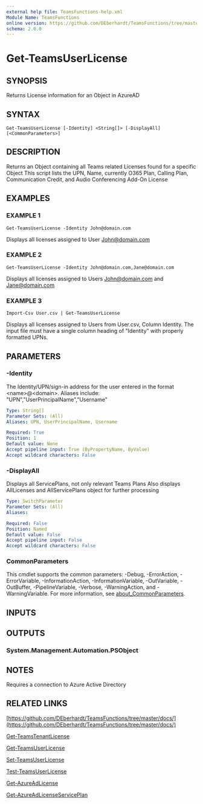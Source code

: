 ```yaml
---
external help file: TeamsFunctions-help.xml
Module Name: TeamsFunctions
online version: https://github.com/DEberhardt/TeamsFunctions/tree/master/docs/
schema: 2.0.0
---
```


# Get-TeamsUserLicense

## SYNOPSIS
Returns License information for an Object in AzureAD

## SYNTAX

```
Get-TeamsUserLicense [-Identity] <String[]> [-DisplayAll] [<CommonParameters>]
```

## DESCRIPTION
Returns an Object containing all Teams related Licenses found for a specific Object
This script lists the UPN, Name, currently O365 Plan, Calling Plan, Communication Credit, and Audio Conferencing Add-On License

## EXAMPLES

### EXAMPLE 1
```
Get-TeamsUserLicense -Identity John@domain.com
```

Displays all licenses assigned to User John@domain.com

### EXAMPLE 2
```
Get-TeamsUserLicense -Identity John@domain.com,Jane@domain.com
```

Displays all licenses assigned to Users John@domain.com and Jane@domain.com

### EXAMPLE 3
```
Import-Csv User.csv | Get-TeamsUserLicense
```

Displays all licenses assigned to Users from User.csv, Column Identity.
  The input file must have a single column heading of "Identity" with properly formatted UPNs.

## PARAMETERS

### -Identity
The Identity/UPN/sign-in address for the user entered in the format \<name\>@\<domain\>.
  Aliases include: "UPN","UserPrincipalName","Username"

```yaml
Type: String[]
Parameter Sets: (All)
Aliases: UPN, UserPrincipalName, Username

Required: True
Position: 1
Default value: None
Accept pipeline input: True (ByPropertyName, ByValue)
Accept wildcard characters: False
```

### -DisplayAll
Displays all ServicePlans, not only relevant Teams Plans
Also displays AllLicenses and AllServicePlans object for further processing

```yaml
Type: SwitchParameter
Parameter Sets: (All)
Aliases:

Required: False
Position: Named
Default value: False
Accept pipeline input: False
Accept wildcard characters: False
```

### CommonParameters
This cmdlet supports the common parameters: -Debug, -ErrorAction, -ErrorVariable, -InformationAction, -InformationVariable, -OutVariable, -OutBuffer, -PipelineVariable, -Verbose, -WarningAction, and -WarningVariable. For more information, see [about_CommonParameters](http://go.microsoft.com/fwlink/?LinkID=113216).

## INPUTS

## OUTPUTS

### System.Management.Automation.PSObject
## NOTES
Requires a connection to Azure Active Directory

## RELATED LINKS

[https://github.com/DEberhardt/TeamsFunctions/tree/master/docs/](https://github.com/DEberhardt/TeamsFunctions/tree/master/docs/)

[Get-TeamsTenantLicense]()

[Get-TeamsUserLicense]()

[Set-TeamsUserLicense]()

[Test-TeamsUserLicense]()

[Get-AzureAdLicense]()

[Get-AzureAdLicenseServicePlan]()

